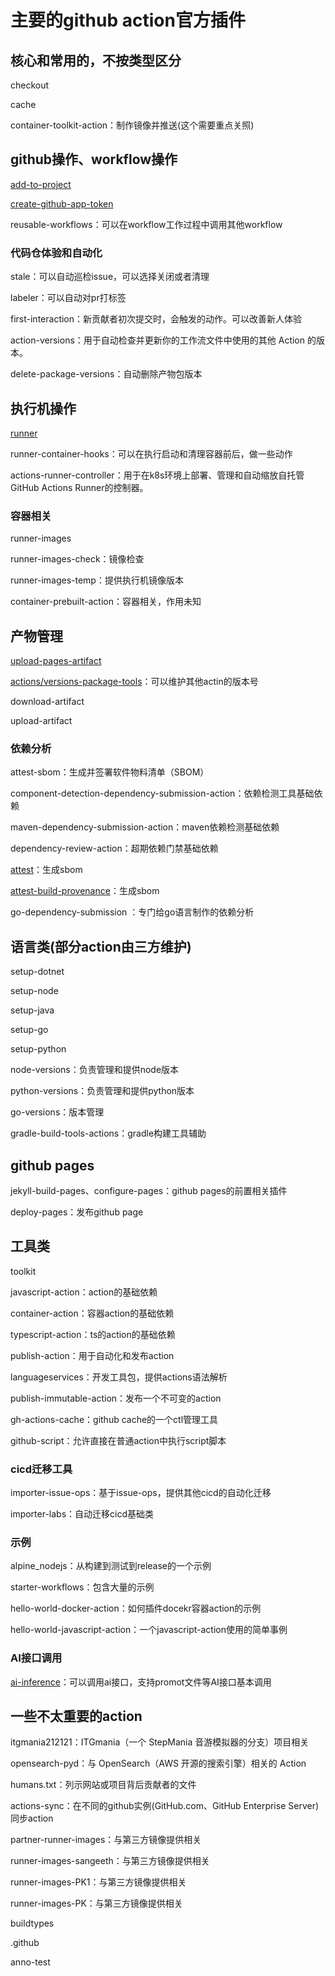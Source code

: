 # 主要的github action官方插件

## 核心和常用的，不按类型区分
checkout

cache

container-toolkit-action：制作镜像并推送(这个需要重点关照)

## github操作、workflow操作
[add-to-project]([https://](https://github.com/actions/add-to-project))

[create-github-app-token]([https://](https://github.com/actions/create-github-app-token))

reusable-workflows：可以在workflow工作过程中调用其他workflow

### 代码仓体验和自动化
stale：可以自动巡检issue，可以选择关闭或者清理

labeler：可以自动对pr打标签

first-interaction：新贡献者初次提交时，会触发的动作。可以改善新人体验

action-versions：用于自动检查并更新你的工作流文件中使用的其他 Action 的版本。

delete-package-versions：自动删除产物包版本

## 执行机操作
[runner]([https://](https://github.com/actions/runner))

runner-container-hooks：可以在执行启动和清理容器前后，做一些动作

actions-runner-controller：用于在k8s环境上部署、管理和自动缩放自托管 GitHub Actions Runner的控制器。

### 容器相关
runner-images

runner-images-check：镜像检查

runner-images-temp：提供执行机镜像版本

container-prebuilt-action：容器相关，作用未知

## 产物管理
[upload-pages-artifact]([https://](https://github.com/actions/upload-pages-artifact))

[actions/versions-package-tools]([https://](https://github.com/actions/versions-package-tools))：可以维护其他actin的版本号

download-artifact

upload-artifact

### 依赖分析
attest-sbom：生成并签署软件物料清单（SBOM）

component-detection-dependency-submission-action：依赖检测工具基础依赖

maven-dependency-submission-action：maven依赖检测基础依赖

dependency-review-action：超期依赖门禁基础依赖

[attest]([https://](https://github.com/actions/attest))：生成sbom

[attest-build-provenance]([https://](https://github.com/actions/attest-build-provenance))：生成sbom

go-dependency-submission ：专门给go语言制作的依赖分析

## 语言类(部分action由三方维护)
setup-dotnet

setup-node

setup-java

setup-go

setup-python

node-versions：负责管理和提供node版本

python-versions：负责管理和提供python版本

go-versions：版本管理

gradle-build-tools-actions：gradle构建工具辅助

## github pages
jekyll-build-pages、configure-pages：github pages的前置相关插件

deploy-pages：发布github page

## 工具类
toolkit

javascript-action：action的基础依赖

container-action：容器action的基础依赖

typescript-action：ts的action的基础依赖

publish-action：用于自动化和发布action

languageservices：开发工具包，提供actions语法解析

publish-immutable-action：发布一个不可变的action

gh-actions-cache：github cache的一个ctl管理工具

github-script：允许直接在普通action中执行script脚本

### cicd迁移工具
importer-issue-ops：基于issue-ops，提供其他cicd的自动化迁移

importer-labs：自动迁移cicd基础类

### 示例
alpine_nodejs：从构建到测试到release的一个示例

starter-workflows：包含大量的示例

hello-world-docker-action：如何插件docekr容器action的示例

hello-world-javascript-action：一个javascript-action使用的简单事例

### AI接口调用
[ai-inference]([https://](https://github.com/actions/ai-inference))：可以调用ai接口，支持promot文件等AI接口基本调用

## 一些不太重要的action
itgmania212121：ITGmania（一个 StepMania 音游模拟器的分支）项目相关

opensearch-pyd：与 OpenSearch（AWS 开源的搜索引擎）相关的 Action

humans.txt：列示网站或项目背后贡献者的文件

actions-sync：在不同的github实例(GitHub.com、GitHub Enterprise Server)同步action

partner-runner-images：与第三方镜像提供相关

runner-images-sangeeth：与第三方镜像提供相关

runner-images-PK1：与第三方镜像提供相关

runner-images-PK：与第三方镜像提供相关

buildtypes

.github

anno-test


